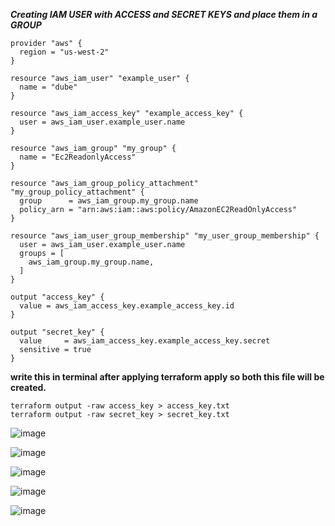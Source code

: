 ***Creating IAM USER with ACCESS and SECRET KEYS and place them in a GROUP***
```
provider "aws" {
  region = "us-west-2"
}

resource "aws_iam_user" "example_user" {
  name = "dube"
}

resource "aws_iam_access_key" "example_access_key" {
  user = aws_iam_user.example_user.name
}

resource "aws_iam_group" "my_group" {
  name = "Ec2ReadonlyAccess"
}

resource "aws_iam_group_policy_attachment" "my_group_policy_attachment" {
  group      = aws_iam_group.my_group.name
  policy_arn = "arn:aws:iam::aws:policy/AmazonEC2ReadOnlyAccess"
}

resource "aws_iam_user_group_membership" "my_user_group_membership" {
  user = aws_iam_user.example_user.name
  groups = [
    aws_iam_group.my_group.name,
  ]
}

output "access_key" {
  value = aws_iam_access_key.example_access_key.id
}

output "secret_key" {
  value     = aws_iam_access_key.example_access_key.secret
  sensitive = true
}
```
**write this in terminal after applying terraform apply so both this file will be created.**
```
terraform output -raw access_key > access_key.txt
terraform output -raw secret_key > secret_key.txt
```

![image](https://github.com/sugumar4049027/Projects/assets/43288759/03a87814-5abb-48fd-996c-86529d07d235)


![image](https://github.com/sugumar4049027/Projects/assets/43288759/ed7762e9-2d77-467c-af0a-33dfebc5fc96)


![image](https://github.com/sugumar4049027/Projects/assets/43288759/e6ec04a1-c3a4-40bd-aa0b-48e5bbadfa7d)


![image](https://github.com/sugumar4049027/Projects/assets/43288759/2d3aad42-b97e-4190-bef8-ab2da417ed11)


![image](https://github.com/sugumar4049027/Projects/assets/43288759/ac81408e-e156-4b02-9e28-8f337f15d439)


